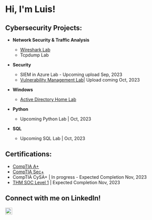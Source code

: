 <h1>Hi, I'm Luis! </h1>  

<h2> Cybersecurity Projects:</h2>

- <b>Network Security & Traffic Analysis</b>
  - [Wireshark Lab](https://github.com/Luiscvria/WiresharkForBeginners)
  - Tcpdump Lab
- <b>Security</b>
   - SIEM in Azure Lab - Upcoming upload Sep, 2023
  - [Vulnerability Management Lab](https://github.com/Luiscvria/VulnerabilityManagementLab)| Upload coming Oct, 2023
- <b>Windows</b>
  - [Active Directory Home Lab](https://github.com/joshmadakor1/Algorithms-Practice)

 - <b>Python</b>
   - Upcoming Python Lab | Oct, 2023
  
 - <b>SQL</b>
   - Upcoming SQL Lab | Oct, 2023

<h2> Certifications:</h2>

 - [CompTIA A+](https://www.credly.com/earner/earned/badge/d71ce4f0-2f73-48b4-ac64-a7866bb90923)
 - [CompTIA Sec+](https://www.credly.com/badges/4e6b36e6-d838-4fdd-88cc-20c0128b06d0)
 - CompTIA CySA+ | In progress - Expected Completion Nov, 2023
 - [THM SOC Level 1](https://tryhackme.com/paths) | Expected Completion Nov, 2023

<h2> Connect with me on LinkedIn!</h2>

[<img align="left" alt="luiscvria| LinkedIn" width="22px" src="https://cdn.jsdelivr.net/npm/simple-icons@v3/icons/linkedin.svg" />][linkedin]

[linkedin]:https://linkedin.com/in/luiscvria


